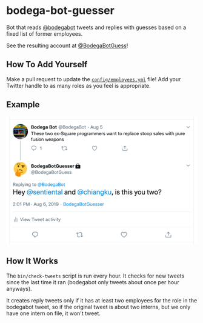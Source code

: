 # bodega-bot-guesser

Bot that reads [@bodegabot](https://twitter.com/bodegabot) tweets and replies with guesses based on a fixed list of former employees.

See the resulting account at [@BodegaBotGuess](https://twitter.com/BodegaBotGuess)!

## How To Add Yourself

Make a pull request to update the [`config/employees.yml`](config/employees.yml) file! Add your Twitter handle to as many roles as you feel is appropriate.

## Example

![Example tweet by bodega-bot-guesser](img/example.png)

## How It Works

The `bin/check-tweets` script is run every hour. It checks for new tweets since the last time it ran (bodegabot only tweets about once per hour anyways).

It creates reply tweets only if it has at least two employees for the role in the bodegabot tweet, so if the original tweet is about two interns, but we only have one intern on file, it won't tweet.

